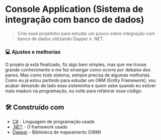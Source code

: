 # Console Application (Sistema de integração com banco de dados)

> Criei esse projetinho para estudar um pouco sobre integração com banco de dados utilizando Dapper e .NET.

### 💻 Ajustes e melhorias

O projeto já está finalizado, fiz algo bem simples, mas que me trouxe grande conhecimento e me fez enxergar como ocorre por debaixo dos panos. Mas como todo sistema, sempre precisa de algumas melhorias. Como eu já estou partindo para estudar um ORM (Entity Framework), vou acabar deixando de lado esse sisteminha e quem sabe quando eu estiver mais maduro na programação, eu volte para refatorar esse código.

## 🛠️ Construído com

* [C#](https://learn.microsoft.com/en-us/dotnet/csharp/) - Linguagem de programação usada
* [.NET](https://learn.microsoft.com/en-us/dotnet/) - O framework usado
* [Dapper](https://www.learndapper.com/) - Biblioteca de mapeamento (ORM)
